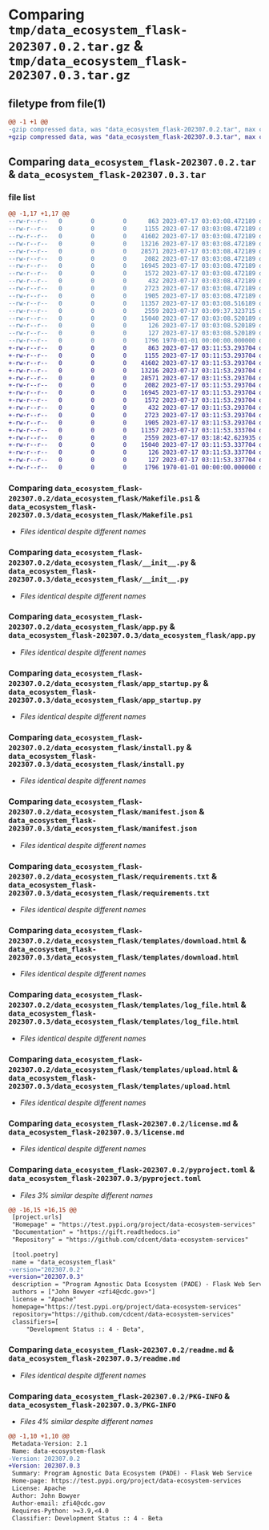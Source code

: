 # Comparing `tmp/data_ecosystem_flask-202307.0.2.tar.gz` & `tmp/data_ecosystem_flask-202307.0.3.tar.gz`

## filetype from file(1)

```diff
@@ -1 +1 @@
-gzip compressed data, was "data_ecosystem_flask-202307.0.2.tar", max compression
+gzip compressed data, was "data_ecosystem_flask-202307.0.3.tar", max compression
```

## Comparing `data_ecosystem_flask-202307.0.2.tar` & `data_ecosystem_flask-202307.0.3.tar`

### file list

```diff
@@ -1,17 +1,17 @@
--rw-r--r--   0        0        0      863 2023-07-17 03:03:08.472189 data_ecosystem_flask-202307.0.2/data_ecosystem_flask/Makefile.ps1
--rw-r--r--   0        0        0     1155 2023-07-17 03:03:08.472189 data_ecosystem_flask-202307.0.2/data_ecosystem_flask/__init__.py
--rw-r--r--   0        0        0    41602 2023-07-17 03:03:08.472189 data_ecosystem_flask-202307.0.2/data_ecosystem_flask/app.py
--rw-r--r--   0        0        0    13216 2023-07-17 03:03:08.472189 data_ecosystem_flask-202307.0.2/data_ecosystem_flask/app_startup.py
--rw-r--r--   0        0        0    28571 2023-07-17 03:03:08.472189 data_ecosystem_flask-202307.0.2/data_ecosystem_flask/install.py
--rw-r--r--   0        0        0     2082 2023-07-17 03:03:08.472189 data_ecosystem_flask-202307.0.2/data_ecosystem_flask/manifest.json
--rw-r--r--   0        0        0    16945 2023-07-17 03:03:08.472189 data_ecosystem_flask-202307.0.2/data_ecosystem_flask/requirements.txt
--rw-r--r--   0        0        0     1572 2023-07-17 03:03:08.472189 data_ecosystem_flask-202307.0.2/data_ecosystem_flask/templates/download.html
--rw-r--r--   0        0        0      432 2023-07-17 03:03:08.472189 data_ecosystem_flask-202307.0.2/data_ecosystem_flask/templates/error.html
--rw-r--r--   0        0        0     2723 2023-07-17 03:03:08.472189 data_ecosystem_flask-202307.0.2/data_ecosystem_flask/templates/log_file.html
--rw-r--r--   0        0        0     1905 2023-07-17 03:03:08.472189 data_ecosystem_flask-202307.0.2/data_ecosystem_flask/templates/upload.html
--rw-r--r--   0        0        0    11357 2023-07-17 03:03:08.516189 data_ecosystem_flask-202307.0.2/license.md
--rw-r--r--   0        0        0     2559 2023-07-17 03:09:37.323715 data_ecosystem_flask-202307.0.2/pyproject.toml
--rw-r--r--   0        0        0    15040 2023-07-17 03:03:08.520189 data_ecosystem_flask-202307.0.2/readme.md
--rw-r--r--   0        0        0      126 2023-07-17 03:03:08.520189 data_ecosystem_flask-202307.0.2/setup.cfg
--rw-r--r--   0        0        0      127 2023-07-17 03:03:08.520189 data_ecosystem_flask-202307.0.2/setup.py
--rw-r--r--   0        0        0     1796 1970-01-01 00:00:00.000000 data_ecosystem_flask-202307.0.2/PKG-INFO
+-rw-r--r--   0        0        0      863 2023-07-17 03:11:53.293704 data_ecosystem_flask-202307.0.3/data_ecosystem_flask/Makefile.ps1
+-rw-r--r--   0        0        0     1155 2023-07-17 03:11:53.293704 data_ecosystem_flask-202307.0.3/data_ecosystem_flask/__init__.py
+-rw-r--r--   0        0        0    41602 2023-07-17 03:11:53.293704 data_ecosystem_flask-202307.0.3/data_ecosystem_flask/app.py
+-rw-r--r--   0        0        0    13216 2023-07-17 03:11:53.293704 data_ecosystem_flask-202307.0.3/data_ecosystem_flask/app_startup.py
+-rw-r--r--   0        0        0    28571 2023-07-17 03:11:53.293704 data_ecosystem_flask-202307.0.3/data_ecosystem_flask/install.py
+-rw-r--r--   0        0        0     2082 2023-07-17 03:11:53.293704 data_ecosystem_flask-202307.0.3/data_ecosystem_flask/manifest.json
+-rw-r--r--   0        0        0    16945 2023-07-17 03:11:53.293704 data_ecosystem_flask-202307.0.3/data_ecosystem_flask/requirements.txt
+-rw-r--r--   0        0        0     1572 2023-07-17 03:11:53.293704 data_ecosystem_flask-202307.0.3/data_ecosystem_flask/templates/download.html
+-rw-r--r--   0        0        0      432 2023-07-17 03:11:53.293704 data_ecosystem_flask-202307.0.3/data_ecosystem_flask/templates/error.html
+-rw-r--r--   0        0        0     2723 2023-07-17 03:11:53.293704 data_ecosystem_flask-202307.0.3/data_ecosystem_flask/templates/log_file.html
+-rw-r--r--   0        0        0     1905 2023-07-17 03:11:53.293704 data_ecosystem_flask-202307.0.3/data_ecosystem_flask/templates/upload.html
+-rw-r--r--   0        0        0    11357 2023-07-17 03:11:53.333704 data_ecosystem_flask-202307.0.3/license.md
+-rw-r--r--   0        0        0     2559 2023-07-17 03:18:42.623935 data_ecosystem_flask-202307.0.3/pyproject.toml
+-rw-r--r--   0        0        0    15040 2023-07-17 03:11:53.337704 data_ecosystem_flask-202307.0.3/readme.md
+-rw-r--r--   0        0        0      126 2023-07-17 03:11:53.337704 data_ecosystem_flask-202307.0.3/setup.cfg
+-rw-r--r--   0        0        0      127 2023-07-17 03:11:53.337704 data_ecosystem_flask-202307.0.3/setup.py
+-rw-r--r--   0        0        0     1796 1970-01-01 00:00:00.000000 data_ecosystem_flask-202307.0.3/PKG-INFO
```

### Comparing `data_ecosystem_flask-202307.0.2/data_ecosystem_flask/Makefile.ps1` & `data_ecosystem_flask-202307.0.3/data_ecosystem_flask/Makefile.ps1`

 * *Files identical despite different names*

### Comparing `data_ecosystem_flask-202307.0.2/data_ecosystem_flask/__init__.py` & `data_ecosystem_flask-202307.0.3/data_ecosystem_flask/__init__.py`

 * *Files identical despite different names*

### Comparing `data_ecosystem_flask-202307.0.2/data_ecosystem_flask/app.py` & `data_ecosystem_flask-202307.0.3/data_ecosystem_flask/app.py`

 * *Files identical despite different names*

### Comparing `data_ecosystem_flask-202307.0.2/data_ecosystem_flask/app_startup.py` & `data_ecosystem_flask-202307.0.3/data_ecosystem_flask/app_startup.py`

 * *Files identical despite different names*

### Comparing `data_ecosystem_flask-202307.0.2/data_ecosystem_flask/install.py` & `data_ecosystem_flask-202307.0.3/data_ecosystem_flask/install.py`

 * *Files identical despite different names*

### Comparing `data_ecosystem_flask-202307.0.2/data_ecosystem_flask/manifest.json` & `data_ecosystem_flask-202307.0.3/data_ecosystem_flask/manifest.json`

 * *Files identical despite different names*

### Comparing `data_ecosystem_flask-202307.0.2/data_ecosystem_flask/requirements.txt` & `data_ecosystem_flask-202307.0.3/data_ecosystem_flask/requirements.txt`

 * *Files identical despite different names*

### Comparing `data_ecosystem_flask-202307.0.2/data_ecosystem_flask/templates/download.html` & `data_ecosystem_flask-202307.0.3/data_ecosystem_flask/templates/download.html`

 * *Files identical despite different names*

### Comparing `data_ecosystem_flask-202307.0.2/data_ecosystem_flask/templates/log_file.html` & `data_ecosystem_flask-202307.0.3/data_ecosystem_flask/templates/log_file.html`

 * *Files identical despite different names*

### Comparing `data_ecosystem_flask-202307.0.2/data_ecosystem_flask/templates/upload.html` & `data_ecosystem_flask-202307.0.3/data_ecosystem_flask/templates/upload.html`

 * *Files identical despite different names*

### Comparing `data_ecosystem_flask-202307.0.2/license.md` & `data_ecosystem_flask-202307.0.3/license.md`

 * *Files identical despite different names*

### Comparing `data_ecosystem_flask-202307.0.2/pyproject.toml` & `data_ecosystem_flask-202307.0.3/pyproject.toml`

 * *Files 3% similar despite different names*

```diff
@@ -16,15 +16,15 @@
 [project.urls]
 "Homepage" = "https://test.pypi.org/project/data-ecosystem-services"
 "Documentation" = "https://gift.readthedocs.io"
 "Repository" = "https://github.com/cdcent/data-ecosystem-services"
 
 [tool.poetry]
 name = "data_ecosystem_flask"
-version="202307.0.2"
+version="202307.0.3"
 description = "Program Agnostic Data Ecosystem (PADE) - Flask Web Service"
 authors = ["John Bowyer <zfi4@cdc.gov>"]
 license = "Apache"
 homepage="https://test.pypi.org/project/data-ecosystem-services"
 repository="https://github.com/cdcent/data-ecosystem-services"
 classifiers=[
     "Development Status :: 4 - Beta",
```

### Comparing `data_ecosystem_flask-202307.0.2/readme.md` & `data_ecosystem_flask-202307.0.3/readme.md`

 * *Files identical despite different names*

### Comparing `data_ecosystem_flask-202307.0.2/PKG-INFO` & `data_ecosystem_flask-202307.0.3/PKG-INFO`

 * *Files 4% similar despite different names*

```diff
@@ -1,10 +1,10 @@
 Metadata-Version: 2.1
 Name: data-ecosystem-flask
-Version: 202307.0.2
+Version: 202307.0.3
 Summary: Program Agnostic Data Ecosystem (PADE) - Flask Web Service
 Home-page: https://test.pypi.org/project/data-ecosystem-services
 License: Apache
 Author: John Bowyer
 Author-email: zfi4@cdc.gov
 Requires-Python: >=3.9,<4.0
 Classifier: Development Status :: 4 - Beta
```

